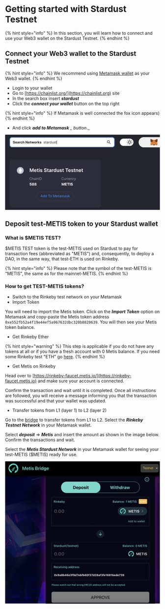 # Getting started with Stardust Testnet

{% hint style="info" %}
In this section, you will learn how to connect and use your Web3 wallet on the Stardust Testnet.
{% endhint %}

## **Connect your Web3 wallet to the Stardust Testnet**

{% hint style="info" %}
We recommend using [Metamask wallet](./) as your Web3 wallet.
{% endhint %}

* Login to your wallet
* Go to [https://chainlist.org/](https://chainlist.org) site
* In the search box insert _**stardust**_
* Click the _**connect your wallet**_ button on the top right

{% hint style="info" %}
If Metamask is well connected the fox icon appears)
{% endhint %}

* And click _**add to Metamask** \_ button_.\_

![Add the Stardust Testnet to Metamask using chainlist.org](<../../.gitbook/assets/Schermata 2022-01-26 alle 23.17.31.png>)

## **Deposit test-METIS token to your Stardust wallet**

### **What is** $METIS TEST?

$METIS TEST token is the test-METIS used on Stardust to pay for transaction fees (abbreviated as "METIS") and, consequently, to deploy a DAO, in the same way, that test-ETH is used on Rinkeby.

{% hint style="info" %}
Please note that the symbol of the test-METIS is "METIS", the same as for the mainnet-METIS.
{% endhint %}

### How to get TEST-METIS tokens?

* Switch to the Rinkeby test network on your Metamask
* Import Token

You will need to import the Metis token. Click on the _**Import Token**_ option on Metamask and copy-paste the Metis token address `0xe552fb52a4f19e44ef5a967632dbc320b0820639`. You will then see your Metis token balance.

* Get Rinkeby Ether

{% hint style="warning" %}
This step is applicable if you do not have any tokens at all or if you have a fresh account with 0 Metis balance. If you need some Rinkeby test "ETH" go [here](getting-started-with-rinkeby-testnet.md).
{% endhint %}

* Get Metis on Rinkeby

Head over to [https://rinkeby-faucet.metis.io/](https://rinkeby-faucet.metis.io) and make sure your account is connected.

Confirm the transaction and wait until it is completed. Once all instructions are followed, you will receive a message informing you that the transaction was successful and that your wallet was updated.

* Transfer tokens from L1 (layer 1) to L2 (layer 2)

Go to the [bridge](https://bridge.metis.io) to transfer tokens from L1 to L2. Select the _**Rinkeby Testnet Network**_ in your Metamask wallet.

Select _**deposit**_ => _**Metis**_ and insert the amount as shown in the image below. Confirm the transactions and wait.

Select the _**Metis Stardust Network**_ in your Metamask wallet for seeing your test-METIS ($METIS) ready for use.

![Metis bridge - from L1 to L2.](<../../.gitbook/assets/Schermata 2022-01-30 alle 16.20.10 (1).png>)
